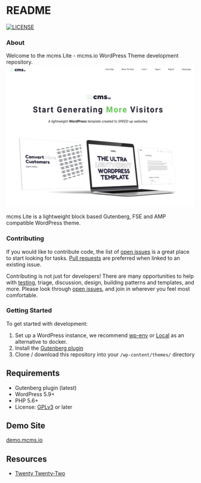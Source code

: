 # README #
[![LICENSE](https://img.shields.io/github/license/polarizeltd/mcms-lite?logo=github&style=for-the-badge)](https://github.com/polarizeltd/mcms-lite/blob/master/LICENSE)

### About ###

Welcome to the mcms Lite - mcms.io WordPress Theme development repository.
![mcms Lite](https://raw.githubusercontent.com/polarizeltd/mcms-lite/main/screenshot.png)

mcms Lite is a lightweight block based Gutenberg, FSE and AMP compatible WordPress theme.

### Contributing ###

If you would like to contribute code, the list of [open issues](https://github.com/polarizeltd/mcms-lite/issues) is a great place to start looking for tasks. [Pull requests](https://github.com/polarizeltd/mcms-lite/pulls) are preferred when linked to an existing issue.

Contributing is not just for developers! There are many opportunities to help with [testing](#getting-started), triage, discussion, design, building patterns and templates, and more. Please look through [open issues](https://github.com/WordPress/twentytwentytwo/issues), and join in wherever you feel most comfortable.

### Getting Started ### 

To get started with development:

1. Set up a WordPress instance, we recommend [wp-env](https://developer.wordpress.org/block-editor/handbook/tutorials/devenv/) or [Local](https://localwp.com/) as an alternative to docker.
2. Install the [Gutenberg plugin](https://wordpress.org/plugins/gutenberg/)
3. Clone / download this repository into your `/wp-content/themes/` directory

## Requirements  ###

- Gutenberg plugin (latest)
- WordPress 5.9+
- PHP 5.6+
- License: [GPLv3](http://www.gnu.org/licenses/gpl-3.0.html) or later

## Demo Site

[demo.mcms.io](https://demo.mcms.io)

## Resources

- [Twenty Twenty-Two ](https://github.com/WordPress/twentytwentytwo/)

